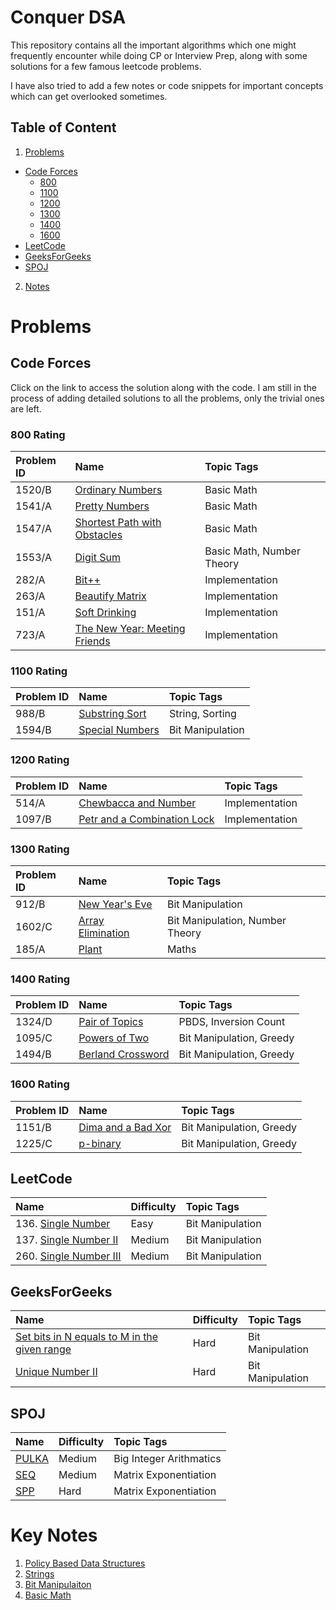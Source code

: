 
# Conquer DSA

This repository contains all the important algorithms which one might frequently encounter while doing CP or Interview Prep, along with some solutions for a few famous leetcode problems.

I have also tried to add a few notes or code snippets for important concepts which can get overlooked sometimes. 

## Table of Content

1. [Problems](https://github.com/RougeKitten/DSA#problems)
  - [Code Forces](https://github.com/RougeKitten/DSA#code-forces)
    * [800](https://github.com/RougeKitten/DSA#800-rating)  
    * [1100](https://github.com/RougeKitten/DSA#1100-rating)  
    * [1200](https://github.com/RougeKitten/DSA#1200-rating)  
    * [1300](https://github.com/RougeKitten/DSA#1300-rating)  
    * [1400](https://github.com/RougeKitten/DSA#1400-rating)
    * [1600](https://github.com/RougeKitten/DSA#1600-rating)
  - [LeetCode](https://github.com/RougeKitten/DSA#leetcode)
  - [GeeksForGeeks](https://github.com/RougeKitten/DSA#geeksforgeeks)
  - [SPOJ](https://github.com/RougeKitten/DSA#spoj)
2. [Notes](https://github.com/RougeKitten/DSA#key-notes)

  


# Problems

## Code Forces

Click on the link to access the solution along with the code. I am still in the process of adding detailed solutions to all the problems, only the trivial ones are left. 

### 800 Rating

| Problem ID | Name    |  Topic Tags    |
| :-------- | :------- | :------- |
| 1520/B | [Ordinary Numbers](https://github.com/RougeKitten/DSA/blob/main/Problems/CodeForces/800/1520B.cpp) | Basic Math |
| 1541/A | [Pretty Numbers](https://github.com/RougeKitten/DSA/blob/main/Problems/CodeForces/800/1541A.cpp) | Basic Math |
| 1547/A | [Shortest Path with Obstacles](https://github.com/RougeKitten/DSA/blob/main/Problems/CodeForces/800/1547A.cpp) | Basic Math |
| 1553/A | [Digit Sum](https://github.com/RougeKitten/DSA/blob/main/Problems/CodeForces/800/1553A.cpp) | Basic Math, Number Theory |
| 282/A | [Bit++](https://github.com/RougeKitten/DSA/blob/main/Problems/CodeForces/800/282A.cpp) | Implementation |
| 263/A | [Beautify Matrix](https://github.com/RougeKitten/DSA/blob/main/Problems/CodeForces/800/263A.cpp) | Implementation |
| 151/A | [Soft Drinking](https://github.com/RougeKitten/DSA/blob/main/Problems/CodeForces/800/151A.cpp) | Implementation |
| 723/A | [The New Year: Meeting Friends](https://github.com/RougeKitten/DSA/blob/main/Problems/CodeForces/800/723A.cpp) | Implementation |

### 1100 Rating

| Problem ID | Name    |   Topic Tags    |
| :-------- | :------- | :------- |
| 988/B | [Substring Sort](https://github.com/RougeKitten/DSA/blob/main/Problems/CodeForces/1100/988B.cpp) | String, Sorting |
| 1594/B | [Special Numbers](https://github.com/RougeKitten/DSA/blob/main/Problems/CodeForces/1100/1594B.cpp) | Bit Manipulation |

### 1200 Rating

| Problem ID | Name    |   Topic Tags    |
| :-------- | :------- | :------- |
| 514/A | [Chewbacca and Number](https://github.com/RougeKitten/DSA/blob/main/Problems/CodeForces/1200/514A.cpp) | Implementation |
| 1097/B | [Petr and a Combination Lock](https://github.com/RougeKitten/DSA/blob/main/Problems/CodeForces/1200/1097B.cpp) | Implementation |

### 1300 Rating

| Problem ID | Name    |   Topic Tags    |
| :-------- | :------- | :------- |
| 912/B | [New Year's Eve](https://github.com/RougeKitten/DSA/blob/main/Problems/CodeForces/1300/912B.cpp) | Bit Manipulation |
| 1602/C | [Array Elimination](https://github.com/RougeKitten/DSA/blob/main/Problems/CodeForces/1300/1602C.cpp) | Bit Manipulation, Number Theory |
| 185/A | [Plant](https://github.com/RougeKitten/DSA/blob/main/Problems/CodeForces/1300/185A.md) | Maths |


### 1400 Rating

| Problem ID | Name    |   Topic Tags    |
| :-------- | :------- | :-------        |
| 1324/D | [Pair of Topics](https://github.com/RougeKitten/DSA/blob/main/Problems/CodeForces/1400/1324D.cpp) | PBDS, Inversion Count |
| 1095/C | [Powers of Two](https://github.com/RougeKitten/DSA/blob/main/Problems/CodeForces/1400/1095C.md) | Bit Manipulation, Greedy |
| 1494/B | [Berland Crossword](https://github.com/RougeKitten/DSA/blob/main/Problems/CodeForces/1400/1494B.md) | Bit Manipulation, Greedy |


### 1600 Rating

| Problem ID | Name    |   Topic Tags    |
| :-------- | :------- | :-------        |
| 1151/B | [Dima and a Bad Xor](https://github.com/RougeKitten/DSA/blob/main/Problems/CodeForces/1600/1151B.md) | Bit Manipulation, Greedy |
| 1225/C | [p-binary](https://github.com/RougeKitten/DSA/blob/main/Problems/CodeForces/1600/1225C.md) | Bit Manipulation, Greedy |

## LeetCode
| Name | Difficulty    |   Topic Tags    |
| :-------- | :------- | :-------        |
| 136. [Single Number](https://github.com/RougeKitten/DSA/blob/main/Problems/Leetcode/136.%20Single%20Number.cpp) | Easy | Bit Manipulation |
| 137. [Single Number II](https://github.com/RougeKitten/DSA/blob/main/Bit%20Manipulation/6.%20Unique%20Number%20III.md) | Medium | Bit Manipulation |
| 260. [Single Number III](https://github.com/RougeKitten/DSA/blob/main/Bit%20Manipulation/5.%20Unique%20Number%20II.md) | Medium | Bit Manipulation |

## GeeksForGeeks
| Name | Difficulty    |   Topic Tags    |
| :-------- | :------- | :-------        |
| [Set bits in N equals to M in the given range](https://github.com/RougeKitten/DSA/blob/main/Bit%20Manipulation/3.%20Inserting%20m%20into%20n%20such%20that%20m%20starts%20at%20bit%20j%20and%20ends%20at%20bit%20i.md) | Hard | Bit Manipulation |
| [Unique Number II](https://github.com/RougeKitten/DSA/blob/main/Bit%20Manipulation/5.%20Unique%20Number%20II.md) | Hard | Bit Manipulation |

## SPOJ
| Name | Difficulty    |   Topic Tags    |
| :-------- | :------- | :-------        |
| [PULKA](https://github.com/RougeKitten/DSA/blob/main/Basic%20Math/Big%20Integer%20Arithmatic.cpp) | Medium | Big Integer Arithmatics |
| [SEQ](https://github.com/RougeKitten/DSA/blob/main/Problems/SPOJ/SEQ.cpp) | Medium | Matrix Exponentiation |
| [SPP](https://github.com/RougeKitten/DSA/blob/main/Problems/SPOJ/SPP.cpp) | Hard | Matrix Exponentiation |

# Key Notes

1. [Policy Based Data Structures](https://github.com/RougeKitten/DSA/tree/main/Policy%20Based%20Data%20Structure)
2. [Strings](https://github.com/RougeKitten/DSA/tree/main/String)
3. [Bit Manipulaiton](https://github.com/RougeKitten/DSA/tree/main/Bit%20Manipulation)
4. [Basic Math](https://github.com/RougeKitten/DSA/tree/main/Basic%20Math)

